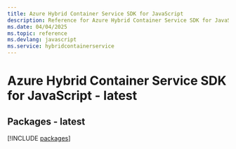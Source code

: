 ```yaml
---
title: Azure Hybrid Container Service SDK for JavaScript
description: Reference for Azure Hybrid Container Service SDK for JavaScript
ms.date: 04/04/2025
ms.topic: reference
ms.devlang: javascript
ms.service: hybridcontainerservice
---
```

# Azure Hybrid Container Service SDK for JavaScript - latest
## Packages - latest
[!INCLUDE [packages](hybrid-container-service-index.md)]